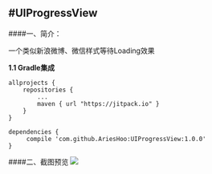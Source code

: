 #UIProgressView
--------------------------
####一、简介：

一个类似新浪微博、微信样式等待Loading效果

**1.1 Gradle集成**

```
allprojects {
    repositories {
        ...
        maven { url "https://jitpack.io" }
    }
}
```

```
dependencies {
     compile 'com.github.AriesHoo:UIProgressView:1.0.0'
}
```

####二、截图预览
![](https://github.com/MarnonDev/EasyStatusView/blob/master/screenshot/EasyStatusView.gif)
